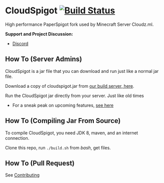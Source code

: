 CloudSpigot [![Build Status](https://ci.server24-7.eu/job/CloudSpigot/badge/icon)](https://ci.server24-7.eu/job/CloudSpigot/)
===========

High performance PaperSpigot fork used by Minecraft Server Cloudz.ml.


**Support and Project Discussion:**
 - [Discord](https://discord.gg/5qp26hf)


How To (Server Admins)
------
CloudSpigot is a jar file that you can download and run just like a normal jar file.

Download a copy of cloudspigot.jar from [our build server, here](https://ci.server24-7.eu/job/CloudSpigot/).

Run the CloudSpigot jar directly from your server. Just like old times

  * For a sneak peak on upcoming features, [see here](https://github.com/Server24-7/CloudSpigot/projects)

How To (Compiling Jar From Source)
------
To compile CloudSpigot, you need JDK 8, maven, and an internet connection.

Clone this repo, run `./build.sh` from *bash*, get files.

How To (Pull Request)
------
See [Contributing](CONTRIBUTING.md)

